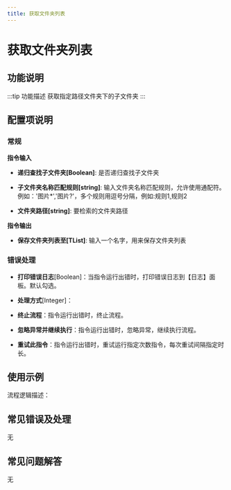 ```yaml
---
title: 获取文件夹列表
---
```


# 获取文件夹列表

## 功能说明

:::tip 功能描述
获取指定路径文件夹下的子文件夹
:::

## 配置项说明

### 常规

**指令输入**

- **递归查找子文件夹[Boolean]**: 是否递归查找子文件夹

- **子文件夹名称匹配规则[string]**: 输入文件夹名称匹配规则，允许使用通配符。例如：'图片*','图片?'，多个规则用逗号分隔，例如:规则1,规则2

- **文件夹路径[string]**: 要检索的文件夹路径


**指令输出**

- **保存文件夹列表至[TList<String>]**: 输入一个名字，用来保存文件夹列表

### 错误处理

- **打印错误日志**[Boolean]：当指令运行出错时，打印错误日志到【日志】面板。默认勾选。

- **处理方式**[Integer]：

 - **终止流程**：指令运行出错时，终止流程。

 - **忽略异常并继续执行**：指令运行出错时，忽略异常，继续执行流程。

 - **重试此指令**：指令运行出错时，重试运行指定次数指令，每次重试间隔指定时长。

## 使用示例

流程逻辑描述：

## 常见错误及处理

无

## 常见问题解答

无

